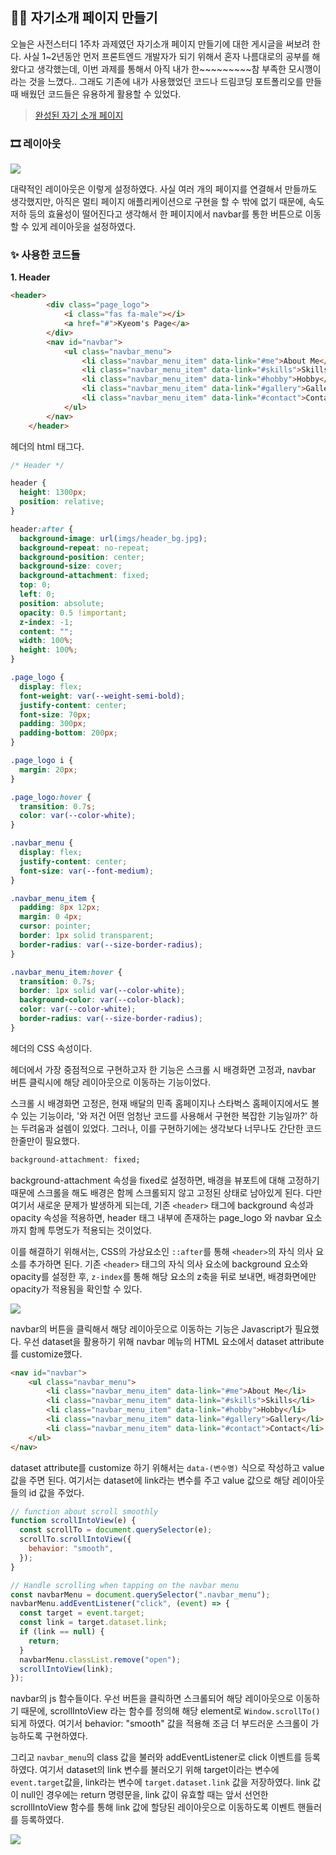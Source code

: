 ## ✍🏻 자기소개 페이지 만들기

오늘은 사전스터디 1주차 과제였던 자기소개 페이지 만들기에 대한 게시글을 써보려 한다. 사실 1~2년동안 먼저 프론트엔드 개발자가 되기 위해서 혼자 나름대로의 공부를 해왔다고 생각했는데, 이번 과제를 통해서 아직 내가 한~~~~~~~~~참 부족한 모시깽이라는 것을 느꼈다.. 그래도 기존에 내가 사용했었던 코드나 드림코딩 포트폴리오를 만들때 배웠던 코드들은 유용하게 활용할 수 있었다. 

> [완성된 자기 소개 페이지](https://kyeom1997.github.io/wecode_week_1/)

### 🎞️ 레이아웃

![](https://images.velog.io/images/hang_kem_0531/post/cb6d6803-fdc0-493a-a50c-099c454e227d/image.png)

대략적인 레이아웃은 이렇게 설정하였다. 사실 여러 개의 페이지를 연결해서 만들까도 생각했지만, 아직은 멀티 페이지 애플리케이션으로 구현을 할 수 밖에 없기 때문에, 속도 저하 등의 효율성이 떨어진다고 생각해서 한 페이지에서 navbar를 통한 버튼으로 이동할 수 있게 레이아웃을 설정하였다.

### ✨ 사용한 코드들


**1. Header**

```html
<header>
        <div class="page_logo">
            <i class="fas fa-male"></i>
            <a href="#">Kyeom's Page</a>    
        </div>
        <nav id="navbar">
            <ul class="navbar_menu">
                <li class="navbar_menu_item" data-link="#me">About Me</li>
                <li class="navbar_menu_item" data-link="#skills">Skills</li>
                <li class="navbar_menu_item" data-link="#hobby">Hobby</li>
                <li class="navbar_menu_item" data-link="#gallery">Gallery</li>
                <li class="navbar_menu_item" data-link="#contact">Contact</li>
            </ul>
        </nav>
    </header>
```

헤더의 html 태그다.

```css
/* Header */

header {
  height: 1300px;
  position: relative;
}

header:after {
  background-image: url(imgs/header_bg.jpg);
  background-repeat: no-repeat;
  background-position: center;
  background-size: cover;
  background-attachment: fixed;
  top: 0;
  left: 0;
  position: absolute;
  opacity: 0.5 !important;
  z-index: -1;
  content: "";
  width: 100%;
  height: 100%;
}

.page_logo {
  display: flex;
  font-weight: var(--weight-semi-bold);
  justify-content: center;
  font-size: 70px;
  padding: 300px;
  padding-bottom: 200px;
}

.page_logo i {
  margin: 20px;
}

.page_logo:hover {
  transition: 0.7s;
  color: var(--color-white);
}

.navbar_menu {
  display: flex;
  justify-content: center;
  font-size: var(--font-medium);
}

.navbar_menu_item {
  padding: 8px 12px;
  margin: 0 4px;
  cursor: pointer;
  border: 1px solid transparent;
  border-radius: var(--size-border-radius);
}

.navbar_menu_item:hover {
  transition: 0.7s;
  border: 1px solid var(--color-white);
  background-color: var(--color-black);
  color: var(--color-white);
  border-radius: var(--size-border-radius);
}
```

헤더의 CSS 속성이다.

헤더에서 가장 중점적으로 구현하고자 한 기능은 스크롤 시 배경화면 고정과, navbar 버튼 클릭시에 해당 레이아웃으로 이동하는 기능이었다.

스크롤 시 배경화면 고정은, 현재 배달의 민족 홈페이지나 스타벅스 홈페이지에서도 볼 수 있는 기능이라, '와 저건 어떤 엄청난 코드를 사용해서 구현한 복잡한 기능일까?' 하는 두려움과 설렘이 있었다. 그러나, 이를 구현하기에는 생각보다 너무나도 간단한 코드 한줄만이 필요했다.

```css
background-attachment: fixed;
```

background-attachment 속성을 fixed로 설정하면, 배경을 뷰포트에 대해 고정하기 때문에 스크롤을 해도 배경은 함께 스크롤되지 않고 고정된 상태로 남아있게 된다. 다만 여기서 새로운 문제가 발생하게 되는데, 기존 `<header>` 태그에 background 속성과 opacity 속성을 적용하면, header 태그 내부에 존재하는 page_logo 와 navbar 요소까지 함께 투명도가 적용되는 것이었다.

이를 해결하기 위해서는, CSS의 가상요소인 `::after`를 통해 `<header>`의 자식 의사 요소를 추가하면 된다. 기존 `<header>` 태그의 자식 의사 요소에 background 요소와 opacity를 설정한 후, `z-index`를 통해 해당 요소의 z축을 뒤로 보내면, 배경화면에만 opacity가 적용됨을 확인할 수 있다.

![](https://images.velog.io/images/hang_kem_0531/post/710c0870-45ee-4612-bf81-1154c99e0933/ezgif-2-8e17382a3a.gif)

navbar의 버튼을 클릭해서 해당 레이아웃으로 이동하는 기능은 Javascript가 필요했다. 우선 dataset을 활용하기 위해 navbar 메뉴의 HTML 요소에서 dataset attribute를 customize했다.

```html
<nav id="navbar">
	<ul class="navbar_menu">
		<li class="navbar_menu_item" data-link="#me">About Me</li>
		<li class="navbar_menu_item" data-link="#skills">Skills</li>
		<li class="navbar_menu_item" data-link="#hobby">Hobby</li>
		<li class="navbar_menu_item" data-link="#gallery">Gallery</li>
		<li class="navbar_menu_item" data-link="#contact">Contact</li>
	</ul>
</nav>
```

dataset attribute를 customize 하기 위해서는 `data-(변수명)` 식으로 작성하고 value 값을 주면 된다. 여기서는 dataset에 link라는 변수를 주고 value 값으로 해당 레이아웃들의 id 값을 주었다.


```js
// function about scroll smoothly
function scrollIntoView(e) {
  const scrollTo = document.querySelector(e);
  scrollTo.scrollIntoView({
    behavior: "smooth",
  });
}

// Handle scrolling when tapping on the navbar menu
const navbarMenu = document.querySelector(".navbar_menu");
navbarMenu.addEventListener("click", (event) => {
  const target = event.target;
  const link = target.dataset.link;
  if (link == null) {
    return;
  }
  navbarMenu.classList.remove("open");
  scrollIntoView(link);
});
```

navbar의 js 함수들이다. 우선 버튼을 클릭하면 스크롤되어 해당 레이아웃으로 이동하기 때문에, scrollIntoView 라는 함수를 정의해 해당 element로 `Window.scrollTo()` 되게 하였다. 여기서 behavior: "smooth" 값을 적용해 조금 더 부드러운 스크롤이 가능하도록 구현하였다.

그리고 `navbar_menu`의 class 값을 불러와 addEventListener로 click 이벤트를 등록하였다. 여기서 dataset의 link 변수를 불러오기 위해 target이라는 변수에 `event.target`값을, link라는 변수에 `target.dataset.link` 값을 저장하였다. link 값이 null인 경우에는 return 명령문을, link 값이 유효할 때는 앞서 선언한 scrollIntoView 함수를 통해 link 값에 할당된 레이아웃으로 이동하도록 이벤트 핸들러를 등록하였다.

![](https://images.velog.io/images/hang_kem_0531/post/dc143f7f-6c94-40d7-ad9c-4c436cbdae47/scroll.gif)

